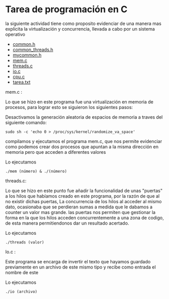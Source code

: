 # Tarea de programación en C

la siguiente actividad tiene como proposito evidenciar de una manera mas
 explicita la virtualización y concurrencia, llevada a cabo por un sistema
 operativo

* [common.h](common.h)
* [common_threads.h](common_threads.h)
* [mycommon.h](mycommon.h)
* [mem.c](mem.c)
* [threads.c](threads.c)
* [io.c](io.c)
* [cpu.c](cpu.c)
* [tarea.txt](tarea.txt)

mem.c :

 Lo que se hizo en este programa fue una virtualización en memoria de
 procesos, para lograr esto se siguieron los siguientes pasos:

Desactivamos la generación aleatoria de espacios de memoria a traves del 
siguiente comando:
```
sudo sh -c 'echo 0 > /proc/sys/kernel/randomize_va_space'
```
compilamos y ejecutamos el programa mem.c, que nos permite evidenciar
 como podemos crear dos procesos que apuntan a la misma dirección en memoria
 pero que acceden a diferentes valores

Lo ejecutamos
```
./mem (número) & ./(número)
```
threads.c:

Lo que se hizo en este punto fue añadir la funcionalidad de unas "puertas" a
 los hilos que habíamos creado en este programa, por la razón de que al no
 existir  dichas puertas, La concurrencia de los hilos al acceder al mismo
 dato, ocasionaba que se perdieran sumas a medida que le dabamos a counter un
 valor mas grande.
las puertas nos permiten que gestionar la forma en la que los hilos acceden
 concurrentemente a una zona de codigo, de esta manera permitiendonos dar un
 resultado acertado.

Lo ejecutamos
```
./threads (valor)
```
Io.c :

 Este programa se encarga de invertir el texto que hayamos guardado
 previamente en un archivo de este mismo tipo y recibe como entrada el nombre
 de este

Lo ejecutamos
```
./io (archivo)
```
